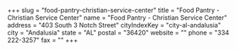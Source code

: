 +++
slug = "food-pantry-christian-service-center"
title = "Food Pantry - Christian Service Center"
name = "Food Pantry - Christian Service Center"
address = "403 South 3 Notch Street"
cityIndexKey = "city-al-andalusia"
city = "Andalusia"
state = "AL"
postal = "36420"
website = ""
phone = "334 222-3257"
fax = ""
+++
